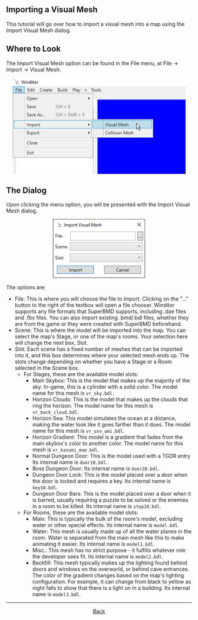 ## Importing a Visual Mesh
This tutorial will go over how to import a visual mesh into a map using the Import Visual Mesh dialog.

## Where to Look
The Import Visual Mesh option can be found in the File menu, at File -> Import -> Visual Mesh.

<p align="center">
  <img src="./import_visual_mesh_menu.png" alignment="center">
</p>

## The Dialog
Upon clicking the menu option, you will be presented with the Import Visual Mesh dialog.

<p align="center">
  <img src="./import_visual_mesh_dialog.png" alignment="center">
</p>

The options are:
* File: This is where you will choose the file to import. Clicking on the "..." button to the right of the textbox will open a file chooser. Winditor supports any file formats that SuperBMD supports, including .dae files and .fbx files. You can also import existing .bmd/.bdl files, whether they are from the game or they were created with SuperBMD beforehand.
* Scene: This is where the model will be imported into the map. You can select the map's Stage, or one of the map's rooms. Your selection here will change the next box, Slot.
* Slot: Each scene has a fixed number of meshes that can be imported into it, and this box determines where your selected mesh ends up. The slots change depending on whether you have a Stage or a Room selected in the Scene box.
	* For Stages, these are the available model slots:
		* Main Skybox: This is the model that makes up the majority of the sky. In-game, this is a cylinder with a solid color. The model name for this mesh is `vr_sky.bdl`.
		* Horizon Clouds: This is the model that makes up the clouds that ring the horizon. The model name for this mesh is `vr_back_cloud.bdl`.
		* Horizon Sea: This model simulates the ocean at a distance, making the water look like it goes farther than it does. The model name for this mesh is `vr_uso_umi.bdl`.
		* Horizon Gradient: This model is a gradient that fades from the main skybox's color to another color. The model name for this mesh is `vr_kasumi_mae.bdl`.
		* Normal Dungeon Door: This is the model used with a TGDR entry  Its internal name is `door10.bdl`.
		* Boss Dungeon Door: Its internal name is `door20.bdl`.
		* Dungeon Door Lock: This is the model placed over a door when the door is locked and requires a key. Its internal name is `key10.bdl`.
		* Dungeon Door Bars: This is the model placed over a door when it is barred, usually requiring a puzzle to be solved or the enemies in a room to be killed. Its internal name is `stop10.bdl`.
	* For Rooms, these are the available model slots:
		* Main: This is typically the bulk of the room's model, excluding water or other special effects. Its internal name is `model.bdl`.
		* Water: This mesh is usually made up of all the water planes in the room. Water is separated from the main mesh like this to make animating it easier. Its internal name is `model1.bdl`.
		* Misc.: This mesh has no strict purpose - it fulfills whatever role the developer sees fit. Its internal name is `model2.bdl`.
		* Backfill: This mesh typically makes up the lighting found behind doors and windows on the overworld, or behind cave entrances. The color of the gradient changes based on the map's lighting configuration. For example, it can change from black to yellow as night falls to show that there is a light on in a building. Its internal name is `model3.bdl`.

<hr>
<p align="center">
  <a href="../tutorials.html">Back</a>
</p>
